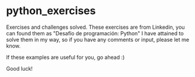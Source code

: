 # python_exercises

Exercises and challenges solved. These exercises are from Linkedin, you can found them as "Desafío de programación: Python"
I have attained to solve them in my way, so if you have any comments or input, please let me know.

If these examples are useful for you, go ahead :) 

Good luck!
